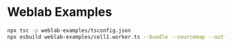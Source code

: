 # Weblab Examples

```sh
npx tsc -p weblab-examples/tsconfig.json
npx esbuild weblab-examples/cell1.worker.ts --bundle --sourcemap --outfile=weblab-examples/distr/cell1.worker.js
```